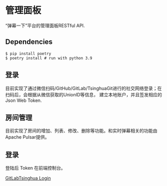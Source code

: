 # 管理面板

“弹幕一下”平台的管理面板RESTful API.

## Dependencies

```shell
$ pip install poetry
$ poetry install # run with python 3.9
```

## 登录

目前实现了通过微信扫码/GitHub/GitLab/TsinghuaGit进行的社交网络登录；在扫码后，会根据从微信获取的UnionID等信息，
建立本地账户，并且签发相应的 Json Web Token.

## 房间管理

目前实现了房间的增加、列表、修改、删除等功能。和实时弹幕相关的功能由Apache Pulsar提供。

## 登录

登陆后 Token 在前端控制台。

<!-- - <a target="_self" href="/api/v1/user/social-login/github/login">GitHub</a>
- <a target="_self" href="/api/v1/user/social-login/gitlab/login">GitLab</a> -->
<a target="_self" href="/api/v1/user/social-login/gitlab3rd/login">GitLabTsinghua Login</a>